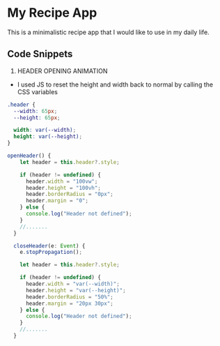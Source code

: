 # My Recipe App

This is a minimalistic recipe app that I would like to use in my daily life.

## Code Snippets

1. HEADER OPENING ANIMATION

- I used JS to reset the height and width back to normal by calling the CSS variables

```CSS
.header {
  --width: 65px;
  --height: 65px;

  width: var(--width);
  height: var(--height);
}
```

```typescript
openHeader() {
    let header = this.header?.style;

    if (header != undefined) {
      header.width = "100vw";
      header.height = "100vh";
      header.borderRadius = "0px";
      header.margin = "0";
    } else {
      console.log("Header not defined");
    }
    //.......
  }

  closeHeader(e: Event) {
    e.stopPropagation();

    let header = this.header?.style;

    if (header != undefined) {
      header.width = "var(--width)";
      header.height = "var(--height)";
      header.borderRadius = "50%";
      header.margin = "20px 30px";
    } else {
      console.log("Header not defined");
    }
    //.......
  }
```
